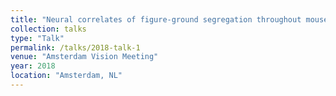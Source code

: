 ```yaml
---
title: "Neural correlates of figure-ground segregation throughout mouse cortex."
collection: talks
type: "Talk"
permalink: /talks/2018-talk-1
venue: "Amsterdam Vision Meeting"
year: 2018
location: "Amsterdam, NL"
---
```


